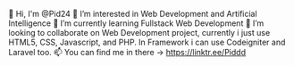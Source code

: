 👋 Hi, I'm @Pid24
👀 I’m interested in Web Development and Artificial Intelligence
🌱 I’m currently learning Fullstack Web Development 
💞️ I’m looking to collaborate on Web Development project, currently i just use HTML5, CSS, Javascript, and PHP. In Framework i can use Codeigniter and Laravel too.
📫 You can find me in there -> https://linktr.ee/Piddd
